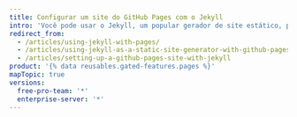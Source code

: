 ```yaml
---
title: Configurar um site do GitHub Pages com o Jekyll
intro: 'Você pode usar o Jekyll, um popular gerador de site estático, para personalizar ainda mais o site do {% data variables.product.prodname_pages %}.'
redirect_from:
  - /articles/using-jekyll-with-pages/
  - /articles/using-jekyll-as-a-static-site-generator-with-github-pages
  - /articles/setting-up-a-github-pages-site-with-jekyll
product: '{% data reusables.gated-features.pages %}'
mapTopic: true
versions:
  free-pro-team: '*'
  enterprise-server: '*'
---
```


